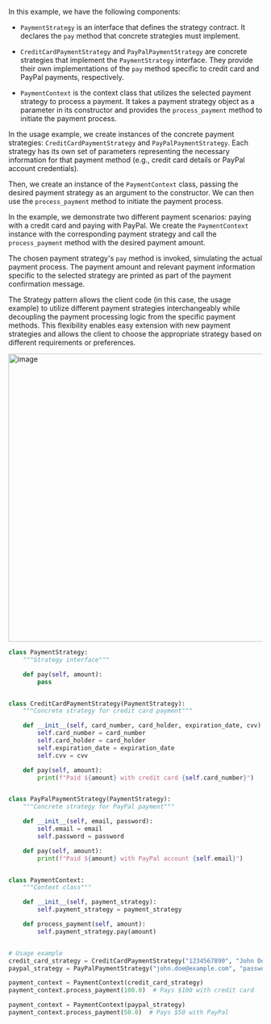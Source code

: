 In this example, we have the following components:

- `PaymentStrategy` is an interface that defines the strategy contract. It
  declares the `pay` method that concrete strategies must implement.

- `CreditCardPaymentStrategy` and `PayPalPaymentStrategy` are concrete
  strategies that implement the `PaymentStrategy` interface. They provide their
  own implementations of the `pay` method specific to credit card and PayPal
  payments, respectively.

- `PaymentContext` is the context class that utilizes the selected payment
  strategy to process a payment. It takes a payment strategy object as a
  parameter in its constructor and provides the `process_payment` method to
  initiate the payment process.

In the usage example, we create instances of the concrete payment strategies:
`CreditCardPaymentStrategy` and `PayPalPaymentStrategy`. Each strategy has its
own set of parameters representing the necessary information for that payment
method (e.g., credit card details or PayPal account credentials).

Then, we create an instance of the `PaymentContext` class, passing the desired
payment strategy as an argument to the constructor. We can then use the
`process_payment` method to initiate the payment process.

In the example, we demonstrate two different payment scenarios: paying with a
credit card and paying with PayPal. We create the `PaymentContext` instance
with the corresponding payment strategy and call the `process_payment` method
with the desired payment amount.

The chosen payment strategy's `pay` method is invoked, simulating the actual
payment process. The payment amount and relevant payment information specific
to the selected strategy are printed as part of the payment confirmation
message.

The Strategy pattern allows the client code (in this case, the usage example)
to utilize different payment strategies interchangeably while decoupling the
payment processing logic from the specific payment methods. This flexibility
enables easy extension with new payment strategies and allows the client to
choose the appropriate strategy based on different requirements or preferences.

<img width="571" alt="image" src="https://github.com/jfrerich/oop-design-patterns/assets/7575921/1bf72425-27e8-4bf7-829d-d069889e193a">


```python
class PaymentStrategy:
    """Strategy interface"""

    def pay(self, amount):
        pass


class CreditCardPaymentStrategy(PaymentStrategy):
    """Concrete strategy for credit card payment"""

    def __init__(self, card_number, card_holder, expiration_date, cvv):
        self.card_number = card_number
        self.card_holder = card_holder
        self.expiration_date = expiration_date
        self.cvv = cvv

    def pay(self, amount):
        print(f"Paid ${amount} with credit card {self.card_number}")


class PayPalPaymentStrategy(PaymentStrategy):
    """Concrete strategy for PayPal payment"""

    def __init__(self, email, password):
        self.email = email
        self.password = password

    def pay(self, amount):
        print(f"Paid ${amount} with PayPal account {self.email}")


class PaymentContext:
    """Context class"""

    def __init__(self, payment_strategy):
        self.payment_strategy = payment_strategy

    def process_payment(self, amount):
        self.payment_strategy.pay(amount)


# Usage example
credit_card_strategy = CreditCardPaymentStrategy("1234567890", "John Doe", "12/2023", "123")
paypal_strategy = PayPalPaymentStrategy("john.doe@example.com", "password123")

payment_context = PaymentContext(credit_card_strategy)
payment_context.process_payment(100.0)  # Pays $100 with credit card

payment_context = PaymentContext(paypal_strategy)
payment_context.process_payment(50.0)  # Pays $50 with PayPal
```
